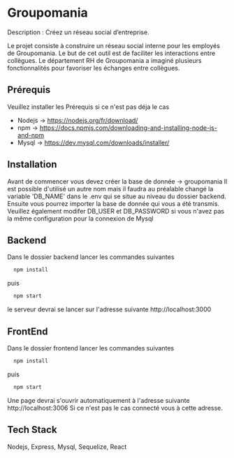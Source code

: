 
# Groupomania


Description : Créez un réseau social d’entreprise.

Le projet consiste à construire un réseau social interne pour les employés de Groupomania. 
Le but de cet outil est de faciliter les interactions entre collègues. 
Le département RH de Groupomania a imaginé plusieurs fonctionnalités 
pour favoriser les échanges entre collègues.

## Prérequis

Veuillez installer les Prérequis si ce n'est pas déja le cas

- Nodejs -> https://nodejs.org/fr/download/
- npm -> https://docs.npmjs.com/downloading-and-installing-node-js-and-npm
- Mysql -> https://dev.mysql.com/downloads/installer/


## Installation

Avant de commencer vous devez  créer la base de donnée -> groupomania
Il est possible d'utilisé un autre nom mais il faudra au préalable changé la variable 'DB_NAME'
dans le .env qui se situe au niveau du dossier backend. 
Ensuite vous pourrez importer la base de donnée qui vous a été transmis.
Veuillez également modifer DB_USER et DB_PASSWORD si vous n'avez pas la même configuration pour la connexion de Mysql

## Backend

Dans le dossier backend lancer les commandes suivantes


```bash
  npm install
```
  puis

```bash
  npm start
```

le serveur devrai se lancer sur l'adresse suivante http://localhost:3000

## FrontEnd

Dans le dossier frontend lancer les commandes suivantes

```bash
  npm install
```
  puis

```bash
  npm start
```

Une page devrai s'ouvrir automatiquement à l'adresse suivante http://localhost:3006
Si ce n'est pas le cas connecté vous à cette adresse.


## Tech Stack

Nodejs, Express, Mysql, Sequelize, React

